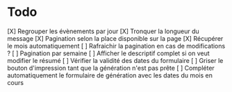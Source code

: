 # Todo
[X] Regrouper les évènements par jour
[X] Tronquer la longueur du message
[X] Pagination selon la place disponible sur la page
[X] Récupérer le mois automatiquement
[ ] Rafraichir la pagination en cas de modifications ?
[ ] Pagination par semaine
[ ] Afficher le descriptif complet si on veut modifier le résumé
[ ] Vérifier la validité des dates du formulaire
[ ] Griser le bouton d'impression tant que la génération n'est pas prête
[ ] Compléter automatiquement le formulaire de génération avec les dates du mois en cours

